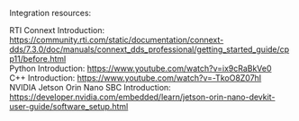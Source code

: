 Integration resources:

RTI Connext Introduction: https://community.rti.com/static/documentation/connext-dds/7.3.0/doc/manuals/connext_dds_professional/getting_started_guide/cpp11/before.html \
Python Introduction: https://www.youtube.com/watch?v=ix9cRaBkVe0 \
C++ Introduction: https://www.youtube.com/watch?v=-TkoO8Z07hI    \
NVIDIA Jetson Orin Nano SBC Introduction: https://developer.nvidia.com/embedded/learn/jetson-orin-nano-devkit-user-guide/software_setup.html
